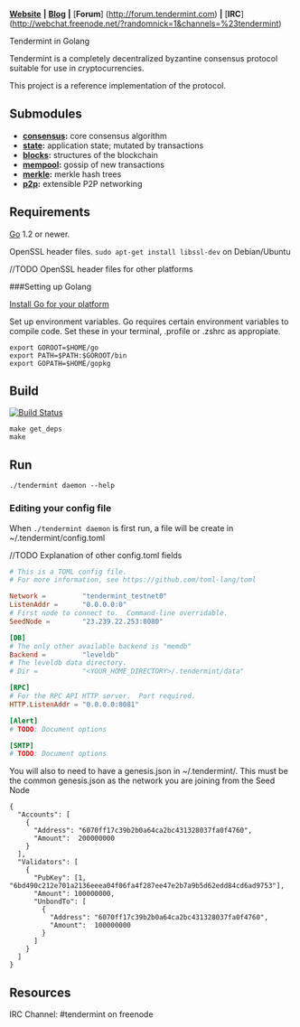 [**Website**](http://tendermint.com) **|** 
[**Blog**](http://tendermint.com/posts/) **|**
[**Forum**] (http://forum.tendermint.com) **|**
[**IRC**] (http://webchat.freenode.net/?randomnick=1&channels=%23tendermint)

Tendermint in Golang

Tendermint is a completely decentralized byzantine consensus protocol suitable for use in cryptocurrencies.

This project is a reference implementation of the protocol.

## Submodules

* **[consensus](https://github.com/tendermint/tendermint/blob/master/consensus):** core consensus algorithm
* **[state](https://github.com/tendermint/tendermint/blob/master/state):** application state; mutated by transactions
* **[blocks](https://github.com/tendermint/tendermint/blob/master/blocks):** structures of the blockchain
* **[mempool](https://github.com/tendermint/tendermint/blob/master/mempool):** gossip of new transactions
* **[merkle](https://github.com/tendermint/tendermint/blob/master/merkle):** merkle hash trees
* **[p2p](https://github.com/tendermint/tendermint/blob/master/p2p):**  extensible P2P networking

## Requirements

[Go](http://golang.org) 1.2 or newer.

OpenSSL header files. `sudo apt-get install libssl-dev` on Debian/Ubuntu

//TODO OpenSSL header files for other platforms


###Setting up Golang

[Install Go for your platform](https://golang.org/doc/install)

Set up environment variables. Go requires certain environment variables to compile code. Set these in your terminal, .profile or .zshrc as appropiate.

```
export GOROOT=$HOME/go
export PATH=$PATH:$GOROOT/bin
export GOPATH=$HOME/gopkg
```

## Build

[![Build Status](https://drone.io/github.com/tendermint/tendermint/status.png)](https://drone.io/github.com/tendermint/tendermint/latest)

```
make get_deps
make
```

## Run

`./tendermint daemon --help`

### Editing your config file

When `./tendermint daemon` is first run, a file will be create in ~/.tendermint/config.toml

//TODO Explanation of other config.toml fields

```toml
# This is a TOML config file.
# For more information, see https://github.com/toml-lang/toml

Network =         "tendermint_testnet0"
ListenAddr =      "0.0.0.0:0"
# First node to connect to.  Command-line overridable.
SeedNode =        "23.239.22.253:8080"

[DB]
# The only other available backend is "memdb"
Backend =         "leveldb"
# The leveldb data directory.
# Dir =           "<YOUR_HOME_DIRECTORY>/.tendermint/data"

[RPC]
# For the RPC API HTTP server.  Port required.
HTTP.ListenAddr = "0.0.0.0:8081"

[Alert]
# TODO: Document options

[SMTP]
# TODO: Document options
```

You will also to need to have a genesis.json in ~/.tendermint/. This must be the common genesis.json as the network you are joining from the Seed Node

```
{
  "Accounts": [
    {
      "Address": "6070ff17c39b2b0a64ca2bc431328037fa0f4760",
      "Amount":  200000000
    }
  ],
  "Validators": [
    {
      "PubKey": [1, "6bd490c212e701a2136eeea04f06fa4f287ee47e2b7a9b5d62edd84cd6ad9753"],
      "Amount": 100000000,
      "UnbondTo": [
        {
          "Address": "6070ff17c39b2b0a64ca2bc431328037fa0f4760",
          "Amount":  100000000
        }
      ]
    }
  ]
}
```

## Resources

IRC Channel: #tendermint on freenode
